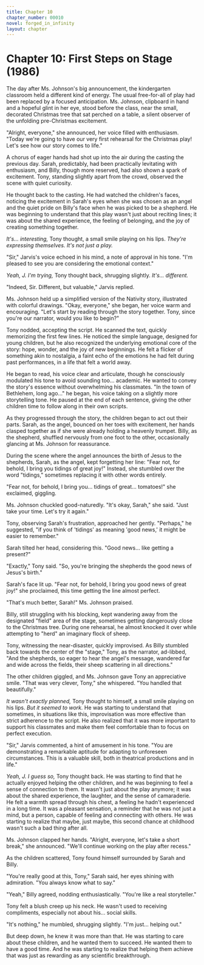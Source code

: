 ```yaml
---
title: Chapter 10
chapter_number: 00010
novel: forged_in_infinity
layout: chapter
---
```


# Chapter 10: First Steps on Stage (1986) 

The day after Ms. Johnson's big announcement, the kindergarten classroom
held a different kind of energy. The usual free-for-all of play had been
replaced by a focused anticipation. Ms. Johnson, clipboard in hand and a
hopeful glint in her eye, stood before the class, near the small,
decorated Christmas tree that sat perched on a table, a silent observer
of the unfolding pre-Christmas excitement.

"Alright, everyone," she announced, her voice filled with enthusiasm.
"Today we're going to have our very first rehearsal for the Christmas
play! Let's see how our story comes to life."

A chorus of eager hands had shot up into the air during the casting the
previous day. Sarah, predictably, had been practically levitating with
enthusiasm, and Billy, though more reserved, had also shown a spark of
excitement. Tony, standing slightly apart from the crowd, observed the
scene with quiet curiosity.

He thought back to the casting. He had watched the children's faces,
noticing the excitement in Sarah's eyes when she was chosen as an angel
and the quiet pride on Billy's face when he was picked to be a shepherd.
He was beginning to understand that this play wasn't just about reciting
lines; it was about the shared experience, the feeling of belonging, and
the joy of creating something together.

*It's... interesting,* Tony thought, a small smile playing on his lips.
*They're expressing themselves. It's not just a play.*

"Sir," Jarvis's voice echoed in his mind, a note of approval in his
tone. "I'm pleased to see you are considering the emotional context."

*Yeah, J. I'm trying,* Tony thought back, shrugging slightly. *It's...
different.*

"Indeed, Sir. Different, but valuable," Jarvis replied.

Ms. Johnson held up a simplified version of the Nativity story,
illustrated with colorful drawings. "Okay, everyone," she began, her
voice warm and encouraging. "Let's start by reading through the story
together. Tony, since you're our narrator, would you like to begin?"

Tony nodded, accepting the script. He scanned the text, quickly
memorizing the first few lines. He noticed the simple language, designed
for young children, but he also recognized the underlying emotional core
of the story: hope, wonder, and the joy of new beginnings. He felt a
flicker of something akin to nostalgia, a faint echo of the emotions he
had felt during past performances, in a life that felt a world away.

He began to read, his voice clear and articulate, though he consciously
modulated his tone to avoid sounding too... academic. He wanted to
convey the story's essence without overwhelming his classmates. "In the
town of Bethlehem, long ago..." he began, his voice taking on a slightly
more storytelling tone. He paused at the end of each sentence, giving
the other children time to follow along in their own scripts.

As they progressed through the story, the children began to act out
their parts. Sarah, as the angel, bounced on her toes with excitement,
her hands clasped together as if she were already holding a heavenly
trumpet. Billy, as the shepherd, shuffled nervously from one foot to the
other, occasionally glancing at Ms. Johnson for reassurance.

During the scene where the angel announces the birth of Jesus to the
shepherds, Sarah, as the angel, kept forgetting her line: "Fear not, for
behold, I bring you tidings of great joy!" Instead, she stumbled over
the word "tidings," sometimes replacing it with other words entirely.

"Fear not, for behold, I bring you... tidings of great... tomatoes!" she
exclaimed, giggling.

Ms. Johnson chuckled good-naturedly. "It's okay, Sarah," she said. "Just
take your time. Let's try it again."

Tony, observing Sarah's frustration, approached her gently. "Perhaps,"
he suggested, "if you think of 'tidings' as meaning 'good news,' it
might be easier to remember."

Sarah tilted her head, considering this. "Good news... like getting a
present?"

"Exactly," Tony said. "So, you're bringing the shepherds the good news
of Jesus's birth."

Sarah's face lit up. "Fear not, for behold, I bring you good news of
great joy!" she proclaimed, this time getting the line almost perfect.

"That's much better, Sarah!" Ms. Johnson praised.

Billy, still struggling with his blocking, kept wandering away from the
designated "field" area of the stage, sometimes getting dangerously
close to the Christmas tree. During one rehearsal, he almost knocked it
over while attempting to "herd" an imaginary flock of sheep.

Tony, witnessing the near-disaster, quickly improvised. As Billy
stumbled back towards the center of the "stage," Tony, as the narrator,
ad-libbed, "And the shepherds, so eager to hear the angel's message,
wandered far and wide across the fields, their sheep scattering in all
directions."

The other children giggled, and Ms. Johnson gave Tony an appreciative
smile. "That was very clever, Tony," she whispered. "You handled that
beautifully."

*It wasn't exactly planned,* Tony thought to himself, a small smile
playing on his lips. *But it seemed to work.* He was starting to
understand that sometimes, in situations like this, improvisation was
more effective than strict adherence to the script. He also realized
that it was more important to support his classmates and make them feel
comfortable than to focus on perfect execution.

"Sir," Jarvis commented, a hint of amusement in his tone. "You are
demonstrating a remarkable aptitude for adapting to unforeseen
circumstances. This is a valuable skill, both in theatrical productions
and in life."

*Yeah, J. I guess so,* Tony thought back. He was starting to find that
he actually enjoyed helping the other children, and he was beginning to
feel a sense of connection to them. It wasn't just about the play
anymore; it was about the shared experience, the laughter, and the sense
of camaraderie. He felt a warmth spread through his chest, a feeling he
hadn\'t experienced in a long time. It was a pleasant sensation, a
reminder that he was not just a mind, but a person, capable of feeling
and connecting with others. He was starting to realize that maybe, just
maybe, this second chance at childhood wasn't such a bad thing after
all.

Ms. Johnson clapped her hands. "Alright, everyone, let's take a short
break," she announced. "We'll continue working on the play after
recess."

As the children scattered, Tony found himself surrounded by Sarah and
Billy.

"You're really good at this, Tony," Sarah said, her eyes shining with
admiration. "You always know what to say."

"Yeah," Billy agreed, nodding enthusiastically. "You're like a real
storyteller."

Tony felt a blush creep up his neck. He wasn't used to receiving
compliments, especially not about his... social skills.

"It's nothing," he mumbled, shrugging slightly. "I'm just... helping
out."

But deep down, he knew it was more than that. He was starting to care
about these children, and he wanted them to succeed. He wanted them to
have a good time. And he was starting to realize that helping them
achieve that was just as rewarding as any scientific breakthrough.
